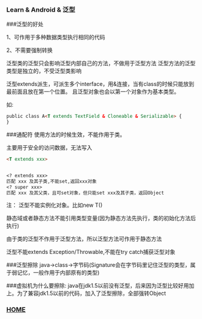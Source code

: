 ### Learn & Android & 泛型

###泛型的好处

1、可作用于多种数据类型执行相同的代码

2、不需要强制转换

泛型类的泛型只会影响泛型内部自己的方法，不做用于泛型方法
泛型方法的泛型类型是独立的，不受泛型类影响

泛型extends派生，可派生多个interface，用&连接，当有class的时候只能放到最前面且放在第一个位置。
且泛型对象也会以第一个对象作为基本类型。

如:
```markdown
public class A<T extends TextField & Cloneable & Serializable> {
}
```

###通配符
使用方法的时候生效，不能作用于类。

主要用于安全的访问数据，无法写入
```markdown
<T extends xxx>


<? extends xxx>
匹配 xxx 及其子类,不能set,返回xxx对象
<? super xxx>
匹配 xxx 及其父类，且可set对象，但只能set xxx及其子类，返回Object
```

注：
泛型不能实例化对象。比如new T()

静态域或者静态方法不能引用类型变量(因为静态方法先执行，类的初始化方法后执行)

由于类的泛型不作用于泛型方法，所以泛型方法可作用于静态方法

泛型不能extends Exception/Throwable,不能在try catch捕获泛型对象

###泛型擦除
java->class->字节码(Signature会在字节码里记住泛型的类型，属于弱记忆，一般作用于内部原有的类型)

###虚拟机为什么要擦除:
java在jdk1.5以前没有泛型，后来因为泛型比较好用加上。为了兼容jdk1.5以前的代码，加入了泛型擦除，全部强转Object


### [HOME](https://daixuenan.github.io/)